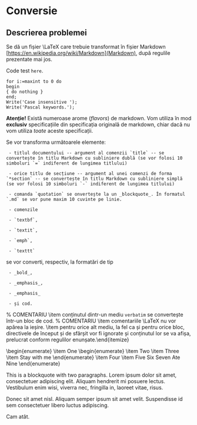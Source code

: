 





Conversie
===========




Descrierea problemei
-----------


Se dă un fișier \LaTeX care trebuie transformat în fișier Markdown [https://en.wikipedia.org/wiki/Markdown](Markdown), după regulile prezentate mai jos.

Code test `here`.


	for i:=maxint to 0 do
	begin
	{ do nothing }
	end;
	Write('Case insensitive ');
	Write('Pascal keywords.');
	


**Atenție!** Există numeroase arome (_flavors_) de markdown. Vom utiliza în mod **exclusiv** specificațiile din specificația originală de markdown, chiar dacă nu vom utiliza _toate_ aceste specificații.



Se vor transforma următoarele elemente: 

	 - titlul documentului -- argument al comenzii `title` -- se convertește în titlu Markdown cu subliniere dublă (se vor folosi 10 simboluri `=` indiferent de lungimea titlului)

	 - orice titlu de secțiune -- argument al unei comenzi de forma `*section` -- se convertește în titlu Markdown cu subliniere simplă (se vor folosi 10 simboluri `-` indiferent de lungimea titlului)

	 - comanda `quotation` se onvertește la un _blockquote_. În formatul `.md` se vor pune maxim 10 cuvinte pe linie.

	 - comenzile 

	 - `textbf`,

	 - `textit`,

	 - `emph`,

	 - `texttt`

se vor converti, respectiv, la formatări de tip 


	 - _bold_, 

	 - _emphasis_, 

	 - _emphasis_ 

	 - și cod.

% COMENTARIU
\item conținutul dintr-un mediu `verbatim` se convertește într-un bloc de cod. % COMENTARIU
\item comentariile \LaTeX nu vor apărea la ieșire.
\item pentru orice alt mediu, la fel ca și pentru orice bloc, directivele de început și de sfârșit vor fi ignorate și conținutul lor se va afișa, prelucrat conform regulilor enunșate.\end{itemize}

\begin{enumerate}
\item One
\begin{enumerate}
\item Two
\item Three
\item Stay with me
\end{enumerate}
\item Four
\item Five Six Seven Ate Nine
\end{enumerate}


> 
This is a blockquote with two paragraphs. Lorem ipsum dolor sit amet, consectetuer adipiscing elit. Aliquam hendrerit mi posuere lectus. Vestibulum enim wisi, viverra nec, fringilla in, laoreet vitae, risus.

Donec sit amet nisl. Aliquam semper ipsum sit amet velit. Suspendisse id sem consectetuer libero luctus adipiscing.



Cam atât.


